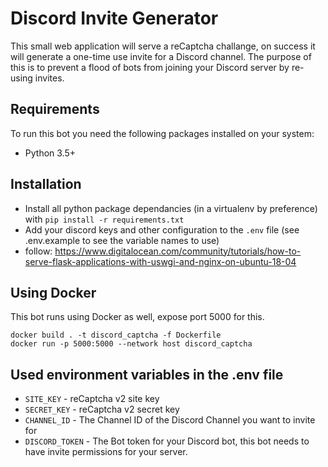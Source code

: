 # Discord Invite Generator

This small web application will serve a reCaptcha challange, on success it will generate a one-time use invite for a Discord channel.
The purpose of this is to prevent a flood of bots from joining your Discord server by re-using invites.

## Requirements

To run this bot you need the following packages installed on your system:

 - Python 3.5+

## Installation

 - Install all python package dependancies (in a virtualenv by preference) with `pip install -r requirements.txt`
 - Add your discord keys and other configuration to the `.env` file (see .env.example to see the variable names to use)
 - follow: https://www.digitalocean.com/community/tutorials/how-to-serve-flask-applications-with-uswgi-and-nginx-on-ubuntu-18-04

## Using Docker

This bot runs using Docker as well, expose port 5000 for this.

```
docker build . -t discord_captcha -f Dockerfile
docker run -p 5000:5000 --network host discord_captcha
```


## Used environment variables in the .env file

 - `SITE_KEY` - reCaptcha v2 site key
 - `SECRET_KEY` - reCaptcha v2 secret key
 - `CHANNEL_ID` - The Channel ID of the Discord Channel you want to invite for
 - `DISCORD_TOKEN` - The Bot token for your Discord bot, this bot needs to have invite permissions for your server.

